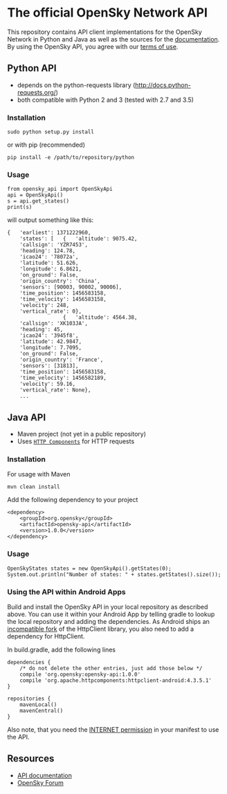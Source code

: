 # The official OpenSky Network API

This repository contains API client implementations for the OpenSky Network in
Python and Java as well as the sources for the [documentation](https://opensky-network.org/apidoc). By using the OpenSky API, you agree with our [terms of use](https://opensky-network.org/about/terms-of-use).



## Python API

* depends on the python-requests library (http://docs.python-requests.org/)
* both compatible with Python 2 and 3 (tested with 2.7 and 3.5)

### Installation

```
sudo python setup.py install
```

or with pip (recommended)

```
pip install -e /path/to/repository/python
```

### Usage

```
from opensky_api import OpenSkyApi
api = OpenSkyApi()
s = api.get_states()
print(s)
```

will output something like this:

```
{   'earliest': 1371222960,
    'states': [   {   'altitude': 9075.42,
    'callsign': 'YZR7453',
    'heading': 124.78,
    'icao24': '78072a',
    'latitude': 51.626,
    'longitude': 6.8621,
    'on_ground': False,
    'origin_country': 'China',
    'sensors': [90003, 90002, 90006],
    'time_position': 1456583158,
    'time_velocity': 1456583158,
    'velocity': 248,
    'vertical_rate': 0},
                  {   'altitude': 4564.38,
    'callsign': 'XK103JA',
    'heading': 45,
    'icao24': '3945f8',
    'latitude': 42.9847,
    'longitude': 7.7095,
    'on_ground': False,
    'origin_country': 'France',
    'sensors': [31813],
    'time_position': 1456583158,
    'time_velocity': 1456582189,
    'velocity': 59.16,
    'vertical_rate': None},
    ...
```


## Java API

* Maven project (not yet in a public repository)
* Uses [```HTTP Components```](http://hc.apache.org/) for HTTP requests

### Installation

For usage with Maven

```
mvn clean install
```

Add the following dependency to your project

```
<dependency>
    <groupId>org.opensky</groupId>
    <artifactId>opensky-api</artifactId>
    <version>1.0.0</version>
</dependency>
```

### Usage

```
OpenSkyStates states = new OpenSkyApi().getStates(0);
System.out.println("Number of states: " + states.getStates().size());
```

### Using the API within Android Apps

Build and install the OpenSky API in your local repository as described above.
You can use it within your Android App by telling gradle to lookup the local repository and adding the dependencies.
As Android ships an [incompatible fork](https://hc.apache.org/httpcomponents-client-4.3.x/android-port.html) of the HttpClient library, you also need to add a dependency for HttpClient.

In build.gradle, add the following lines

    dependencies {
        /* do not delete the other entries, just add those below */
        compile 'org.opensky:opensky-api:1.0.0'
        compile 'org.apache.httpcomponents:httpclient-android:4.3.5.1'
    }

    repositories {
        mavenLocal()
        mavenCentral()
    }

Also note, that you need the [INTERNET permission](https://developer.android.com/training/basics/network-ops/connecting.html) in your manifest to use the API.

## Resources

* [API documentation](https://opensky-network.org/apidoc)
* [OpenSky Forum](https://opensky-network.org/forum)
